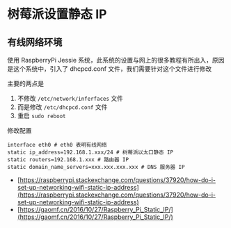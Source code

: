 # 树莓派设置静态 IP

## 有线网络环境

使用 RaspberryPi Jessie 系统，此系统的设置与网上的很多教程有所出入，原因是这个系统中，引入了 dhcpcd.conf 文件，我们需要针对这个文件进行修改

主要的两点是

1. 不修改 `/etc/network/inferfaces` 文件
2. 而是修改 `/etc/dhcpcd.conf` 文件
3. 重启 `sudo reboot`

修改配置

```config
interface eth0 # eth0 表明有线网络
static ip_address=192.168.1.xxx/24 # 树莓派以太口静态 IP
static routers=192.168.1.xxx # 路由器 IP
static domain_name_servers=xxx.xxx.xxx.xxx # DNS 服务器 IP
```

- [https://raspberrypi.stackexchange.com/questions/37920/how-do-i-set-up-networking-wifi-static-ip-address](https://raspberrypi.stackexchange.com/questions/37920/how-do-i-set-up-networking-wifi-static-ip-address)
- [https://gaomf.cn/2016/10/27/Raspberry_Pi_Static_IP/](https://gaomf.cn/2016/10/27/Raspberry_Pi_Static_IP/)


